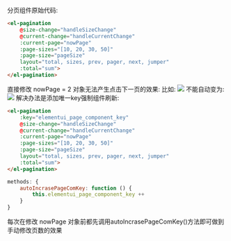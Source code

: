 

分页组件原始代码:
```html
<el-pagination
    @size-change="handleSizeChange"
    @current-change="handleCurrentChange"
    :current-page="nowPage"
    :page-sizes="[10, 20, 30, 50]"
    :page-size="pageSize"
    layout="total, sizes, prev, pager, next, jumper"
    :total="sum">
</el-pagination>
```
直接修改 nowPage = 2 对象无法产生点击下一页的效果:
比如:
![](https://cdn.nlark.com/yuque/0/2021/png/1599502/1612147447178-d74e70d6-cca5-4766-8d66-a184757145cc.png#align=left&display=inline&height=46&margin=%5Bobject%20Object%5D&originHeight=46&originWidth=430&size=0&status=done&style=stroke&width=430)
不能自动变为:
![](https://cdn.nlark.com/yuque/0/2021/png/1599502/1612147447254-14c196ca-bad6-410a-bf0b-9aa1e38872f5.png#align=left&display=inline&height=64&margin=%5Bobject%20Object%5D&originHeight=64&originWidth=441&size=0&status=done&style=stroke&width=441)
解决办法是添加唯一key强制组件刷新:
```html
<el-pagination
    :key="elementui_page_component_key"
    @size-change="handleSizeChange"
    @current-change="handleCurrentChange"
    :current-page="nowPage"
    :page-sizes="[10, 20, 30, 50]"
    :page-size="pageSize"
    layout="total, sizes, prev, pager, next, jumper"
    :total="sum">
</el-pagination>
```
```javascript
methods: {
    autoIncrasePageComKey: function () {
        this.elementui_page_component_key ++
    }
}
```
每次在修改 nowPage 对象前都先调用autoIncrasePageComKey()方法即可做到手动修改页数的效果
